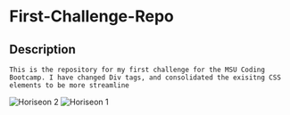# First-Challenge-Repo

## Description
    This is the repository for my first challenge for the MSU Coding Bootcamp. I have changed Div tags, and consolidated the exisitng CSS elements to be more streamline

![Horiseon 2](https://github.com/Morinc35/First-Challenge-Repo/assets/133377464/0ad0ede5-c101-496e-a6ea-527670799681)
![Horiseon 1](https://github.com/Morinc35/First-Challenge-Repo/assets/133377464/25356ede-c2b2-489e-a611-c5389a24a4bf)
